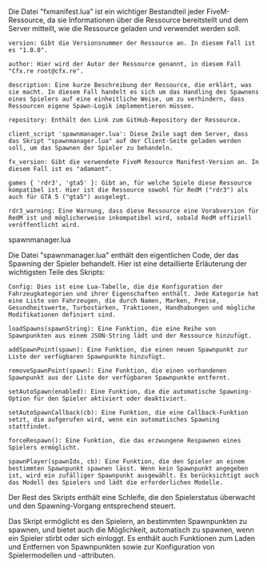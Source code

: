Die Datei "fxmanifest.lua" ist ein wichtiger Bestandteil jeder FiveM-Ressource, da sie Informationen über die Ressource bereitstellt und dem Server mitteilt, wie die Ressource geladen und verwendet werden soll.

    version: Gibt die Versionsnummer der Ressource an. In diesem Fall ist es "1.0.0".

    author: Hier wird der Autor der Ressource genannt, in diesem Fall "Cfx.re root@cfx.re".

    description: Eine kurze Beschreibung der Ressource, die erklärt, was sie macht. In diesem Fall handelt es sich um das Handling des Spawnens eines Spielers auf eine einheitliche Weise, um zu verhindern, dass Ressourcen eigene Spawn-Logik implementieren müssen.

    repository: Enthält den Link zum GitHub-Repository der Ressource.

    client_script 'spawnmanager.lua': Diese Zeile sagt dem Server, dass das Skript "spawnmanager.lua" auf der Client-Seite geladen werden soll, um das Spawnen der Spieler zu behandeln.

    fx_version: Gibt die verwendete FiveM Resource Manifest-Version an. In diesem Fall ist es "adamant".

    games { 'rdr3', 'gta5' }: Gibt an, für welche Spiele diese Ressource kompatibel ist. Hier ist die Ressource sowohl für RedM ("rdr3") als auch für GTA 5 ("gta5") ausgelegt.

    rdr3_warning: Eine Warnung, dass diese Ressource eine Vorabversion für RedM ist und möglicherweise inkompatibel wird, sobald RedM offiziell veröffentlicht wird.

spawnmanager.lua

Die Datei "spawnmanager.lua" enthält den eigentlichen Code, der das Spawning der Spieler behandelt. Hier ist eine detaillierte Erläuterung der wichtigsten Teile des Skripts:

    Config: Dies ist eine Lua-Tabelle, die die Konfiguration der Fahrzeugkategorien und ihrer Eigenschaften enthält. Jede Kategorie hat eine Liste von Fahrzeugen, die durch Namen, Marken, Preise, Gesundheitswerte, Turbostärken, Traktionen, Handhabungen und mögliche Modifikationen definiert sind.

    loadSpawns(spawnString): Eine Funktion, die eine Reihe von Spawnpunkten aus einem JSON-String lädt und der Ressource hinzufügt.

    addSpawnPoint(spawn): Eine Funktion, die einen neuen Spawnpunkt zur Liste der verfügbaren Spawnpunkte hinzufügt.

    removeSpawnPoint(spawn): Eine Funktion, die einen vorhandenen Spawnpunkt aus der Liste der verfügbaren Spawnpunkte entfernt.

    setAutoSpawn(enabled): Eine Funktion, die die automatische Spawning-Option für den Spieler aktiviert oder deaktiviert.

    setAutoSpawnCallback(cb): Eine Funktion, die eine Callback-Funktion setzt, die aufgerufen wird, wenn ein automatisches Spawning stattfindet.

    forceRespawn(): Eine Funktion, die das erzwungene Respawnen eines Spielers ermöglicht.

    spawnPlayer(spawnIdx, cb): Eine Funktion, die den Spieler an einem bestimmten Spawnpunkt spawnen lässt. Wenn kein Spawnpunkt angegeben ist, wird ein zufälliger Spawnpunkt ausgewählt. Es berücksichtigt auch das Modell des Spielers und lädt die erforderlichen Modelle.

Der Rest des Skripts enthält eine Schleife, die den Spielerstatus überwacht und den Spawning-Vorgang entsprechend steuert.

Das Skript ermöglicht es den Spielern, an bestimmten Spawnpunkten zu spawnen, und bietet auch die Möglichkeit, automatisch zu spawnen, wenn ein Spieler stirbt oder sich einloggt. Es enthält auch Funktionen zum Laden und Entfernen von Spawnpunkten sowie zur Konfiguration von Spielermodellen und -attributen.
